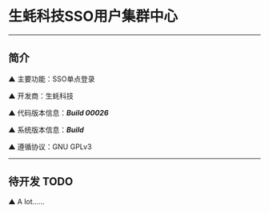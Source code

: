 # 生蚝科技SSO用户集群中心

---

## 简介

▲ 主要功能：SSO单点登录

▲ 开发商：生蚝科技

▲ 代码版本信息：***Build 00026***

▲ 系统版本信息：***Build***

▲ 遵循协议：GNU GPLv3

---

## 待开发 TODO

▲ A lot......
